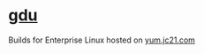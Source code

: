 # [gdu](https://github.com/dundee/gdu)

Builds for Enterprise Linux hosted on [yum.jc21.com](https://yum.jc21.com)
